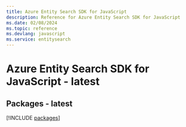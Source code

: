 ```yaml
---
title: Azure Entity Search SDK for JavaScript
description: Reference for Azure Entity Search SDK for JavaScript
ms.date: 02/08/2024
ms.topic: reference
ms.devlang: javascript
ms.service: entitysearch
---
```

# Azure Entity Search SDK for JavaScript - latest
## Packages - latest
[!INCLUDE [packages](entity-search-index.md)]